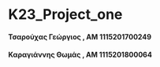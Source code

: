 # K23_Project_one

#### Τσαρούχας Γεώργιος , ΑΜ 1115201700249 
#### Καραγιάννης Θωμάς , ΑΜ 1115201800064